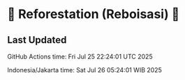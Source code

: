 
# 🌳 Reforestation (Reboisasi) 🌲

## Last Updated

GitHub Actions time: Fri Jul 25 22:24:01 UTC 2025

Indonesia/Jakarta time: Sat Jul 26 05:24:01 WIB 2025
